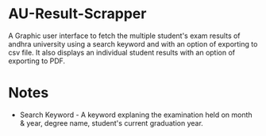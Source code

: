 # AU-Result-Scrapper
A Graphic user interface to fetch the multiple student's exam results of andhra university using a search keyword and with an option of exporting to csv file. It also displays an individual student results with an option of exporting to PDF.

# Notes
* Search Keyword - A keyword explaning the examination held on month & year, degree name, student's current graduation year.
